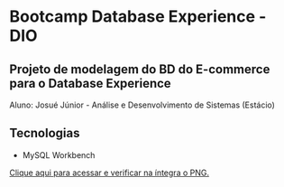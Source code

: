 # Bootcamp Database Experience - DIO

## Projeto de modelagem do BD do E-commerce para o Database Experience

Aluno: Josué Júnior - Análise e Desenvolvimento de Sistemas (Estácio)

## Tecnologias

- MySQL Workbench

[Clique aqui para acessar e verificar na íntegra o PNG.](https://1josuejunior.github.io/modelagem-ecommerce-mysqlworkbench)

